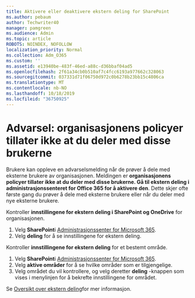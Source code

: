 ```yaml
---
title: Aktivere eller deaktivere ekstern deling for SharePoint
ms.author: pebaum
author: Techwriter40
manager: pamgreen
ms.audience: Admin
ms.topic: article
ROBOTS: NOINDEX, NOFOLLOW
localization_priority: Normal
ms.collection: Adm_O365
ms.custom: ''
ms.assetid: e13940be-483f-46ed-a88c-d36bbaf04ad5
ms.openlocfilehash: 2f61a34cb0b510af7c4fcc6193a977662c328063
ms.sourcegitcommit: 037331d71f06750d972c0b6278b23bb15c4806ca
ms.translationtype: MT
ms.contentlocale: nb-NO
ms.lasthandoff: 10/18/2019
ms.locfileid: "36750925"
---
```

# <a name="warning-message-your-organizations-policies-dont-allow-you-to-share-with-these-users"></a>Advarsel: organisasjonens policyer tillater ikke at du deler med disse brukerne

Brukere kan oppleve en advarselsmelding når de prøver å dele med eksterne brukere av organisasjonen. Meldingen er **organisasjonens policyer tillater ikke at du deler med disse brukerne. Gå til ekstern deling i administrasjonssenteret for Office 365 for å aktivere den**. Dette skjer ofte første gang du prøver å dele med eksterne brukere eller når du deler med nye eksterne brukere.

Kontroller **innstillingene for ekstern deling i SharePoint og OneDrive** for organisasjonen.

1. Velg **SharePoint**i [Administrasjonssenter for Microsoft 365](https://admin.microsoft.com/AdminPortal/Home#/homepage">https://admin.microsoft.com/).
3. Velg **deling** for å se innstillingene for ekstern deling.

Kontroller **innstillingene for ekstern deling** for et bestemt område.

1. Velg **SharePoint**i [Administrasjonssenter for Microsoft 365](https://admin.microsoft.com/AdminPortal/Home#/homepage">https://admin.microsoft.com/).
2. Velg **aktive områder** for å se hvilke områder som er tilgjengelige.
3. Velg området du vil kontrollere, og velg deretter **deling** -knappen som vises i menylinjen for å bekrefte innstillingene for området.

Se [Oversikt over ekstern deling](https://docs.microsoft.com/sharepoint/external-sharing-overview)for mer informasjon.